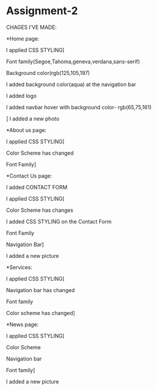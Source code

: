 # Assignment-2 

CHAGES I'VE MADE:

*Home page:

I applied CSS STYLING[

Font family(Segoe,Tahoma,geneva,verdana,sans-serif)

Background color(rgb(125,105,197)

I added background color(aqua) at the navigation bar

I added logo

I added navbar hover with background color- rgb(65,75,161)

]
I added a new photo

*About us page:

I applied CSS STYLING[

Color Scheme has changed

Font Family]


*Contact Us page:

I added CONTACT FORM

I applied CSS STYLING[

Color Scheme has changes

I added CSS STYLING on the Contact Form 

Font Family

Navigation Bar]

I added a new picture





*Services:

I applied CSS STYLING[

Navigation bar has changed

Font family

Color scheme has changed]

*News page:

I applied CSS STYLING[

Color Scheme

Navigation bar

Font family]

I added a new picture


